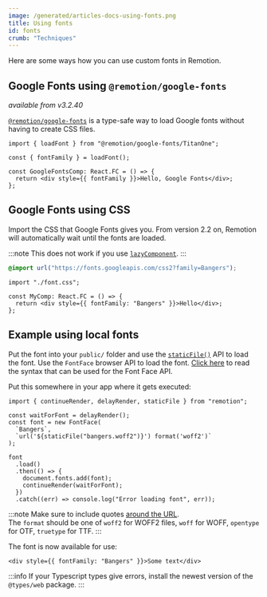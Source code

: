 ```yaml
---
image: /generated/articles-docs-using-fonts.png
title: Using fonts
id: fonts
crumb: "Techniques"
---
```


Here are some ways how you can use custom fonts in Remotion.

## Google Fonts using `@remotion/google-fonts`

_available from v3.2.40_

[`@remotion/google-fonts`](/docs/google-fonts/index.md) is a type-safe way to load Google fonts without having to create CSS files.

```tsx title="MyComp.tsx"
import { loadFont } from "@remotion/google-fonts/TitanOne";

const { fontFamily } = loadFont();

const GoogleFontsComp: React.FC = () => {
  return <div style={{ fontFamily }}>Hello, Google Fonts</div>;
};
```

## Google Fonts using CSS

Import the CSS that Google Fonts gives you. From version 2.2 on, Remotion will automatically wait until the fonts are loaded.

:::note
This does not work if you use [`lazyComponent`](/docs/composition#lazycomponent).
:::

```css title="font.css"
@import url("https://fonts.googleapis.com/css2?family=Bangers");
```

```tsx twoslash title="MyComp.tsx"
import "./font.css";

const MyComp: React.FC = () => {
  return <div style={{ fontFamily: "Bangers" }}>Hello</div>;
};
```

## Example using local fonts

Put the font into your `public/` folder and use the [`staticFile()`](/docs/staticfile) API to load the font. Use the `FontFace` browser API to load the font. [Click here](https://developer.mozilla.org/en-US/docs/Web/CSS/@font-face) to read the syntax that can be used for the Font Face API.

Put this somewhere in your app where it gets executed:

```tsx twoslash title="load-fonts.ts"
import { continueRender, delayRender, staticFile } from "remotion";

const waitForFont = delayRender();
const font = new FontFace(
  `Bangers`,
  `url('${staticFile("bangers.woff2")}') format('woff2')`
);

font
  .load()
  .then(() => {
    document.fonts.add(font);
    continueRender(waitForFont);
  })
  .catch((err) => console.log("Error loading font", err));
```

:::note
Make sure to include quotes [around the URL](/docs/troubleshooting/could-not-be-parsed-as-a-value-list).  
The `format` should be one of `woff2` for WOFF2 files, `woff` for WOFF, `opentype` for OTF, `truetype` for TTF.
:::

The font is now available for use:

```tsx twoslash title="MyComp.tsx"
<div style={{ fontFamily: "Bangers" }}>Some text</div>
```

:::info
If your Typescript types give errors, install the newest version of the `@types/web` package.
:::
